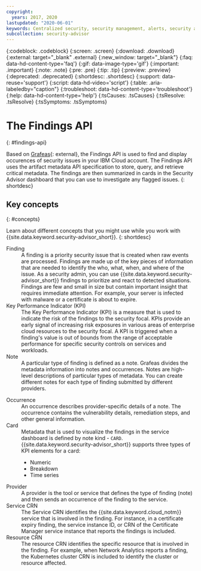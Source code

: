 ```yaml
---
copyright:
  years: 2017, 2020
lastupdated: "2020-06-01"
keywords: Centralized security, security management, alerts, security alert, security risk, insights, threat detection
subcollection: security-advisor
---
```


{:codeblock: .codeblock}
{:screen: .screen}
{:download: .download}
{:external: target="_blank" .external}
{:new_window: target="_blank"}
{:faq: data-hd-content-type='faq'}
{:gif: data-image-type='gif'}
{:important: .important}
{:note: .note}
{:pre: .pre}
{:tip: .tip}
{:preview: .preview}
{:deprecated: .deprecated}
{:shortdesc: .shortdesc}
{:support: data-reuse='support'}
{:script: data-hd-video='script'}
{:table: .aria-labeledby="caption"}
{:troubleshoot: data-hd-content-type='troubleshoot'}
{:help: data-hd-content-type='help'}
{:tsCauses: .tsCauses}
{:tsResolve: .tsResolve}
{:tsSymptoms: .tsSymptoms}


# The Findings API
{: #findings-api}

Based on [Grafeas](https://grafeas.io/){: external}, the Findings API is used to find and display occurences of security issues in your IBM Cloud account. The Findings API uses the artifact metadata API specification to store, query, and retrieve critical metadata. The findings are then summarized in cards in the Security Advisor dashboard that you can use to investigate any flagged issues.
{: shortdesc}


## Key concepts
{: #concepts}

Learn about different concepts that you might use while you work with {{site.data.keyword.security-advisor_short}}.
{: shortdesc}

<dl>
  <dt>Finding</dt>
    <dd>A finding is a priority security issue that is created when raw events are processed. Findings are made up of the key pieces of information that are needed to identify the who, what, when, and where of the issue. As a security admin, you can use {{site.data.keyword.security-advisor_short}} findings to prioritize and react to detected situations.</br> Findings are few and small in size but contain important insight that requires immediate attention. For example, your server is infected with malware or a certificate is about to expire.</dd>
  <dt>Key Performance Indicator (KPI)</dt>
    <dd>The Key Performance Indicator (KPI) is a measure that is used to indicate the risk of the findings to the security focal. KPIs provide an early signal of increasing risk exposures in various areas of enterprise cloud resources to the security focal. A KPI is triggered when a finding's value is out of bounds from the range of acceptable performance for specific security controls on services and workloads.</dd>
  <dt>Note</dt>
    <dd>A particular type of finding is defined as a note. Grafeas divides the metadata information into notes and occurrences. Notes are high-level descriptions of particular types of metadata. You can create different notes for each type of finding submitted by different providers.</dd>
    <dl>
      <dt>Occurrence</dt>
        <dd>An occurrence describes provider-specific details of a note. The occurrence contains the vulnerability details, remediation steps, and other general information.</dd>
      <dt>Card</dt>
        <dd>Metadata that is used to visualize the findings in the service dashboard is defined by note kind - <code>CARD</code>. {{site.data.keyword.security-advisor_short}} supports three types of KPI elements for a card: <ul><li>Numeric</li><li>Breakdown</li><li>Time series</li></ul></dd>
    </dl>
  <dt>Provider</dt>
    <dd>A provider is the tool or service that defines the type of finding (note) and then sends an occurrence of the finding to the service.</dd>
  <dt>Service CRN</dt>
    <dd>The Service CRN identifies the {{site.data.keyword.cloud_notm}} service that is involved in the finding. For instance, in a certificate expiry finding, the service instance ID, or CRN of the Certificate Manager service instance that reports the findings is included.</dd>
  <dt>Resource CRN</dt>
    <dd>The resource CRN identifies the specific resource that is involved in the finding. For example, when Network Analytics reports a finding, the Kubernetes cluster CRN is included to identify the cluster or resource affected.</dd>
</dl>


